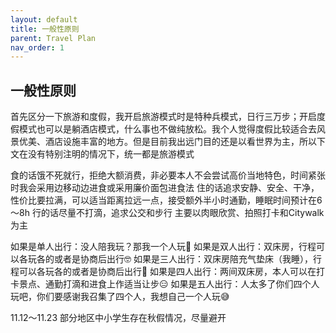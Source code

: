 ```yaml
---
layout: default
title: 一般性原则
parent: Travel Plan
nav_order: 1
---
```


## 一般性原则
首先区分一下旅游和度假，我开启旅游模式时是特种兵模式，日行三万步；开启度假模式也可以是躺酒店模式，什么事也不做纯放松。我个人觉得度假比较适合去风景优美、酒店设施丰富的地方。但是目前我出远门目的还是以看世界为主，所以下文在没有特别注明的情况下，统一都是旅游模式

食的话饿不死就行，拒绝大额消费，非必要本人不会尝试高价当地特色，时间紧张时我会采用边移动边进食或采用廉价面包进食法
住的话追求安静、安全、干净，性价比要拉满，可以适当距离拉远一点，接受额外半小时通勤，睡眠时间预计在6～8h
行的话尽量不打滴，追求公交和步行
主要以肉眼欣赏、拍照打卡和Citywalk为主

如果是单人出行：没人陪我玩？那我一个人玩🤪
如果是双人出行：双床房，行程可以各玩各的或者是协商后出行🤓
如果是三人出行：双床房陪充气垫床（我睡），行程可以各玩各的或者是协商后出行🧐
如果是四人出行：两间双床房，本人可以在打卡景点、通勤打滴和进食上作适当让步😑
如果是五人出行：人太多了你们四个人玩吧，你们要感谢我召集了四个人，我想自己一个人玩😅

11.12～11.23 部分地区中小学生存在秋假情况，尽量避开